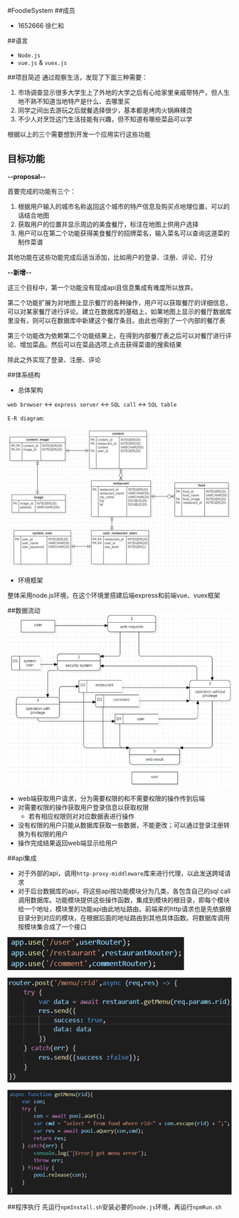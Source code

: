 #FoodieSystem
##成员
- 1652666 徐仁和

##语言
- `Node.js`
- `vue.js` & `vuex.js`

##项目简述
通过观察生活，发现了下面三种需要：

1. 市场调查显示很多大学生上了外地的大学之后有心给家里亲戚带特产，但人生地不熟不知道当地特产是什么、去哪里买
2. 同学之间出去游玩之后就餐选择很少，基本都是烤肉火锅麻辣烫
3. 不少人对烹饪这门生活技能有兴趣，但不知道有哪些菜品可以学

根据以上的三个需要想到开发一个应用实行这些功能

## 目标功能
**--proposal--**

首要完成的功能有三个：

1. 根据用户输入的城市名称返回这个城市的特产信息及购买点地理位置，可以的话结合地图
2. 获取用户的位置并显示周边的美食餐厅，标注在地图上供用户选择
3. 用户可以在第二个功能获得美食餐厅的招牌菜名，输入菜名可以查询这道菜的制作菜谱

其他功能在这些功能完成后适当添加，比如用户的登录、注册、评论、打分

**--新增--**

这三个目标中，第一个功能没有现成api且信息集成有难度所以放弃。

第二个功能扩展为对地图上显示餐厅的各种操作，用户可以获取餐厅的详细信息，可以对某家餐厅进行评论。建立在数据库的基础上，如果地图上显示的餐厅数据库里没有，则可以在数据库中新建这个餐厅条目。由此也得到了一个内部的餐厅表

第三个功能改为依赖第二个功能结果上，在得到内部餐厅表之后可以对餐厅进行评论、增加菜品。然后可以在菜品选项上点击获得菜谱的搜索结果

除此之外实现了登录、注册、评论

##体系结构
- 总体架构

`web browser` <-> `express server` <-> `SQL call` <-> `SQL table`

`E-R diagram`:

![E-R](./pic/E-R.png)

- 环境框架

整体采用node.js环境，在这个环境里搭建后端express和前端vue、vuex框架

##数据流动
![dataflow](./pic/data-flow.png)

- web端获取用户请求，分为需要权限的和不需要权限的操作传到后端
- 对需要权限的操作获取用户登录信息以获取权限
	- 若有相应权限则对对应数据表进行操作
- 没有权限的用户只能从数据库获取一些数据，不能更改；可以通过登录注册转换为有权限的用户
- 操作完成结果返回web端显示给用户

##api集成
- 对于外部的api，调用`http-proxy-middleware`库来进行代理，以此发送跨域请求
- 对于后台数据库的api，将这些api按功能模块分为几类，各包含自己的sql call 调用数据库。功能模块提供这些操作函数，集成到模块的根目录，即每个模块给一个地址，模块里的功能api由此地址路由。前端来的http请求也是先依据根目录分到对应的模块，在根据后面的地址路由到其他具体函数。将数据库调用按模块集合成了一个接口

![api-router](./pic/api-router.png)

![api](./pic/api.png)

![sqlcall](./pic/sqlcall.png)

##程序执行
先运行`npmInstall.sh`安装必要的`node.js`环境，再运行`npmRun.sh`

